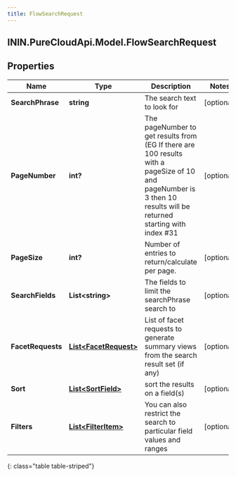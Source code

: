 ```yaml
---
title: FlowSearchRequest
---
```

## ININ.PureCloudApi.Model.FlowSearchRequest

## Properties

|Name | Type | Description | Notes|
|------------ | ------------- | ------------- | -------------|
| **SearchPhrase** | **string** | The search text to look for | [optional] |
| **PageNumber** | **int?** | The pageNumber to get results from (EG If there are 100 results with a pageSize of 10 and pageNumber is 3 then 10 results will be returned starting with index #31 | [optional] |
| **PageSize** | **int?** | Number of entries to return/calculate per page. | [optional] |
| **SearchFields** | **List&lt;string&gt;** | The fields to limit the searchPhrase search to | [optional] |
| **FacetRequests** | [**List&lt;FacetRequest&gt;**](FacetRequest.html) | List of facet requests to generate summary views from the search result set (if any) | [optional] |
| **Sort** | [**List&lt;SortField&gt;**](SortField.html) | sort the results on a field(s) | [optional] |
| **Filters** | [**List&lt;FilterItem&gt;**](FilterItem.html) | You can also restrict the search to particular field values and ranges | [optional] |
{: class="table table-striped"}


